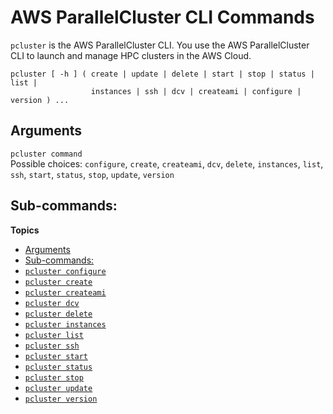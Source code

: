 # AWS ParallelCluster CLI Commands<a name="commands"></a>

`pcluster` is the AWS ParallelCluster CLI\. You use the AWS ParallelCluster CLI to launch and manage HPC clusters in the AWS Cloud\.

```
pcluster [ -h ] ( create | update | delete | start | stop | status | list |
                  instances | ssh | dcv | createami | configure | version ) ...
```

## Arguments<a name="pcluster.arguments"></a>

`pcluster command`  
Possible choices: `configure`, `create`, `createami`, `dcv`, `delete`, `instances`, `list`, `ssh`, `start`, `status`, `stop`, `update`, `version`

## Sub\-commands:<a name="pcluster.subcommands"></a>

**Topics**
+ [Arguments](#pcluster.arguments)
+ [Sub\-commands:](#pcluster.subcommands)
+ [`pcluster configure`](pcluster.configure.md)
+ [`pcluster create`](pluster.create.md)
+ [`pcluster createami`](pcluster.createami.md)
+ [`pcluster dcv`](pcluster.dcv.md)
+ [`pcluster delete`](pcluster.delete.md)
+ [`pcluster instances`](pcluster.instances.md)
+ [`pcluster list`](pcluster.list.md)
+ [`pcluster ssh`](pcluster.ssh.md)
+ [`pcluster start`](pcluster.start.md)
+ [`pcluster status`](pcluster.status.md)
+ [`pcluster stop`](pcluster.stop.md)
+ [`pcluster update`](pcluster.update.md)
+ [`pcluster version`](pcluster.version.md)